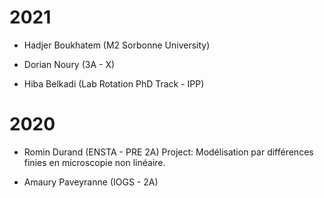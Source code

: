 # 2021

- Hadjer Boukhatem (M2 Sorbonne University)

- Dorian Noury (3A - X)

- Hiba Belkadi (Lab Rotation PhD Track - IPP)

# 2020

- Romin Durand (ENSTA - PRE 2A) 
Project: Modélisation par différences finies en microscopie non linéaire.

- Amaury Paveyranne (IOGS - 2A) 
